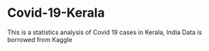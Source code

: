 # Covid-19-Kerala
This is a statistics analysis of Covid 19 cases in Kerala, India
Data is borrowed from Kaggle
